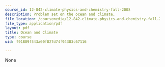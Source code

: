 ```yaml
---
course_id: 12-842-climate-physics-and-chemistry-fall-2008
description: Problem set on the ocean and climate.
file_location: /coursemedia/12-842-climate-physics-and-chemistry-fall-2008/f91889f543a60f827d74f94383c67116_ps4.pdf
file_type: application/pdf
layout: pdf
title: Ocean and Climate
type: course
uid: f91889f543a60f827d74f94383c67116

---
```

None